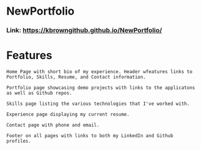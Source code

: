 # NewPortfolio


 ### Link: https://kbrowngithub.github.io/NewPortfolio/
 
 # Features
 
  ```
 Home Page with short bio of my experience. Header wfeatures links to Portfolio, Skills, Resume, and Contact information.

 Portfolio page showcasing demo projects with links to the applicatons as well as Github repos.

 Skills page listing the various technologies that I've worked with.

 Experience page displaying my current resume.

 Contact page with phone and email.

 Footer on all pages with links to both my LinkedIn and Github profiles.
 
  ```

 